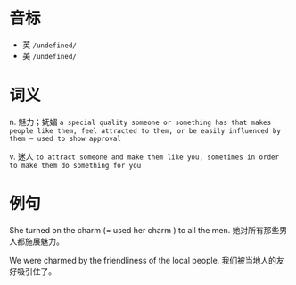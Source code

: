 # 音标

- 英 `/undefined/`
- 美 `/undefined/`

# 词义

n. 魅力；妩媚
`a special quality someone or something has that makes people like them, feel attracted to them, or be easily influenced by them – used to show approval`

v. 迷人
`to attract someone and make them like you, sometimes in order to make them do something for you`

# 例句

She turned on the charm (= used her charm ) to all the men.
她对所有那些男人都施展魅力。

We were charmed by the friendliness of the local people.
我们被当地人的友好吸引住了。


